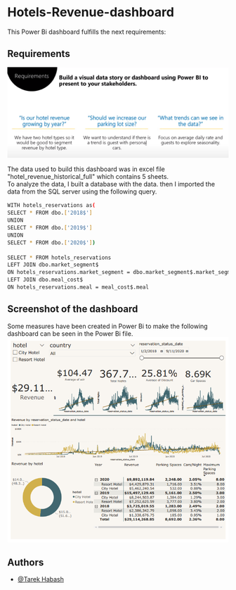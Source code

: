 
# Hotels-Revenue-dashboard

This Power Bi dashboard fulfills the next requirements:
## Requirements

![](Requirements.png)

The data used to build this dashboard was in excel file "hotel_revenue_historical_full" which contains 5 sheets.\
To analyze the data, I built a database with the data. then I imported the data from the SQL server using the following query.
```bash
WITH hotels_reservations as(
SELECT * FROM dbo.['2018$']
UNION
SELECT * FROM dbo.['2019$']
UNION
SELECT * FROM dbo.['2020$'])

SELECT * FROM hotels_reservations
LEFT JOIN dbo.market_segment$
ON hotels_reservations.market_segment = dbo.market_segment$.market_segment
LEFT JOIN dbo.meal_cost$
ON hotels_reservations.meal = meal_cost$.meal
```
## Screenshot of the dashboard

Some measures have been created in Power Bi to make the following dashboard can be seen in the Power Bi file.\
![](dashboard.png)
## Authors

- [@Tarek Habash](https://github.com/tarek797)

